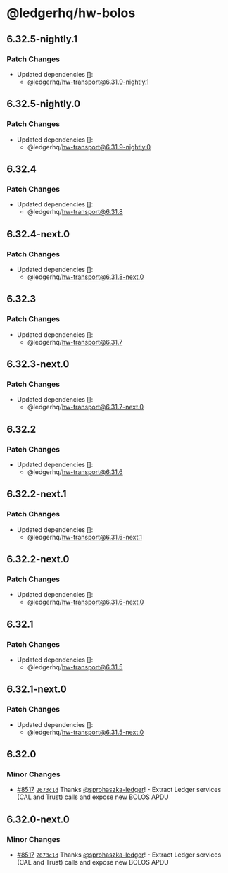 # @ledgerhq/hw-bolos

## 6.32.5-nightly.1

### Patch Changes

- Updated dependencies []:
  - @ledgerhq/hw-transport@6.31.9-nightly.1

## 6.32.5-nightly.0

### Patch Changes

- Updated dependencies []:
  - @ledgerhq/hw-transport@6.31.9-nightly.0

## 6.32.4

### Patch Changes

- Updated dependencies []:
  - @ledgerhq/hw-transport@6.31.8

## 6.32.4-next.0

### Patch Changes

- Updated dependencies []:
  - @ledgerhq/hw-transport@6.31.8-next.0

## 6.32.3

### Patch Changes

- Updated dependencies []:
  - @ledgerhq/hw-transport@6.31.7

## 6.32.3-next.0

### Patch Changes

- Updated dependencies []:
  - @ledgerhq/hw-transport@6.31.7-next.0

## 6.32.2

### Patch Changes

- Updated dependencies []:
  - @ledgerhq/hw-transport@6.31.6

## 6.32.2-next.1

### Patch Changes

- Updated dependencies []:
  - @ledgerhq/hw-transport@6.31.6-next.1

## 6.32.2-next.0

### Patch Changes

- Updated dependencies []:
  - @ledgerhq/hw-transport@6.31.6-next.0

## 6.32.1

### Patch Changes

- Updated dependencies []:
  - @ledgerhq/hw-transport@6.31.5

## 6.32.1-next.0

### Patch Changes

- Updated dependencies []:
  - @ledgerhq/hw-transport@6.31.5-next.0

## 6.32.0

### Minor Changes

- [#8517](https://github.com/LedgerHQ/ledger-live/pull/8517) [`2673c1d`](https://github.com/LedgerHQ/ledger-live/commit/2673c1d98788fafe7e95bd798be06a6b5e39e1c0) Thanks [@sprohaszka-ledger](https://github.com/sprohaszka-ledger)! - Extract Ledger services (CAL and Trust) calls and expose new BOLOS APDU

## 6.32.0-next.0

### Minor Changes

- [#8517](https://github.com/LedgerHQ/ledger-live/pull/8517) [`2673c1d`](https://github.com/LedgerHQ/ledger-live/commit/2673c1d98788fafe7e95bd798be06a6b5e39e1c0) Thanks [@sprohaszka-ledger](https://github.com/sprohaszka-ledger)! - Extract Ledger services (CAL and Trust) calls and expose new BOLOS APDU
